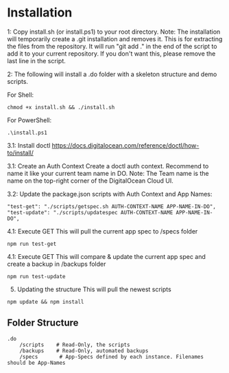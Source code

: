 # Installation

1: Copy install.sh (or install.ps1) to your root directory.
Note: The installation will temporarily create a .git installation and removes it. 
This is for extracting the files from the repository. 
It will run "git add ." in the end of the script to add it to your current repository.
If you don't want this, please remove the last line in the script.

2: The following will install a .do folder with a skeleton structure and demo scripts.

For Shell:
````
chmod +x install.sh && ./install.sh
````

For PowerShell:
```
.\install.ps1
```

3.1: Install doctl
https://docs.digitalocean.com/reference/doctl/how-to/install/

3.1: Create an Auth Context
Create a doctl auth context. Recommend to name it like your current team name in DO.
Note: The Team name is the name on the top-right corner of the DigitalOcean Cloud UI.

3.2: Update the package.json scripts with Auth Context and App Names:
```
"test-get": "./scripts/getspec.sh AUTH-CONTEXT-NAME APP-NAME-IN-DO",
"test-update": "./scripts/updatespec AUTH-CONTEXT-NAME APP-NAME-IN-DO",
```

4.1: Execute GET
This will pull the current app spec to /specs folder
````
npm run test-get
````

4.1: Execute GET
This will compare & update the current app spec and create a backup in /backups folder
````
npm run test-update
````

5. Updating the structure
This will pull the newest scripts
```
npm update && npm install
```

## Folder Structure
````
.do
    /scripts    # Read-Only, the scripts
    /backups    # Read-Only, automated backups
    /specs       # App-Specs defined by each instance. Filenames should be App-Names
````


